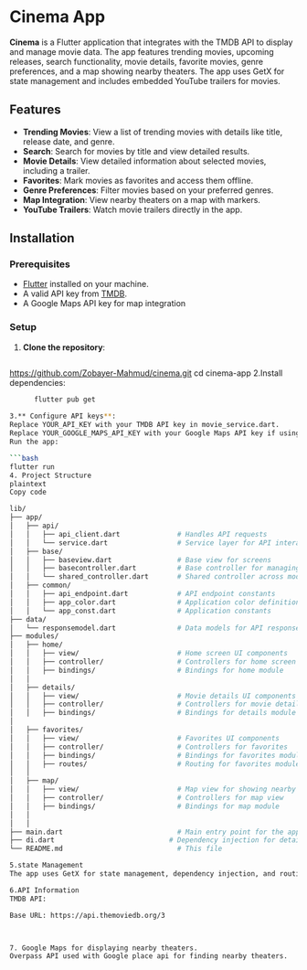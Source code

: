 # Cinema App

**Cinema** is a Flutter application that integrates with the TMDB API to display and manage movie data. The app features trending movies, upcoming releases, search functionality, movie details, favorite movies, genre preferences, and a map showing nearby theaters. The app uses GetX for state management and includes embedded YouTube trailers for movies.

## Features

- **Trending Movies**: View a list of trending movies with details like title, release date, and genre.
- **Search**: Search for movies by title and view detailed results.
- **Movie Details**: View detailed information about selected movies, including a trailer.
- **Favorites**: Mark movies as favorites and access them offline.
- **Genre Preferences**: Filter movies based on your preferred genres.
- **Map Integration**: View nearby theaters on a map with markers.
- **YouTube Trailers**: Watch movie trailers directly in the app.


## Installation

### Prerequisites

- [Flutter](https://flutter.dev/docs/get-started/install) installed on your machine.
- A valid API key from [TMDB](https://www.themoviedb.org/documentation/api).
- A Google Maps API key for map integration

### Setup

1. **Clone the repository**:
   ```bash
https://github.com/Zobayer-Mahmud/cinema.git
   cd cinema-app
2.Install dependencies:
```bash
      flutter pub get
      
3.** Configure API keys**:
Replace YOUR_API_KEY with your TMDB API key in movie_service.dart.
Replace YOUR_GOOGLE_MAPS_API_KEY with your Google Maps API key if using Google Maps.
Run the app:

```bash 
flutter run
4. Project Structure
plaintext
Copy code

lib/
├── app/
│   ├── api/
│   │   ├── api_client.dart              # Handles API requests
│   │   └── service.dart                 # Service layer for API interactions
│   ├── base/
│   │   ├── baseview.dart                # Base view for screens
│   │   ├── basecontroller.dart          # Base controller for managing state
│   │   └── shared_controller.dart       # Shared controller across modules
│   ├── common/
│   │   ├── api_endpoint.dart            # API endpoint constants
│   │   ├── app_color.dart               # Application color definitions
│   │   └── app_const.dart               # Application constants
├── data/
│   └── responsemodel.dart               # Data models for API responses
├── modules/
│   ├── home/
│   │   ├── view/                        # Home screen UI components
│   │   ├── controller/                  # Controllers for home screen
│   │   ├── bindings/                    # Bindings for home module
│   │
│   ├── details/
│   │   ├── view/                        # Movie details UI components
│   │   ├── controller/                  # Controllers for movie details
│   │   ├── bindings/                    # Bindings for details module
│  
│   ├── favorites/
│   │   ├── view/                        # Favorites UI components
│   │   ├── controller/                  # Controllers for favorites
│   │   ├── bindings/                    # Bindings for favorites module
│   │   ├── routes/                      # Routing for favorites module
│   │  
│   ├── map/
│   │   ├── view/                        # Map view for showing nearby theaters
│   │   ├── controller/                  # Controllers for map view
│   │   ├── bindings/                    # Bindings for map module
│   │   
│   │  
├── main.dart                            # Main entry point for the app
├── di.dart                            # Dependency injection for details module
└── README.md                            # This file

5.state Management
The app uses GetX for state management, dependency injection, and routing. Controllers manage the state of different parts of the app, and Obx is used for reactive UI updates.

6.API Information
TMDB API:

Base URL: https://api.themoviedb.org/3



7. Google Maps for displaying nearby theaters.
Overpass API used with Google place api for finding nearby theaters.